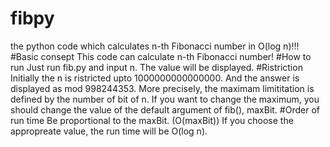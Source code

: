 # fibpy
the python code which calculates n-th Fibonacci number in O(log n)!!! 
#Basic consept
This code can calculate n-th Fibonacci number!
#How to run
Just run fib.py and input n.
The value will be displayed.
#Ristriction
Initially the n is ristricted upto 1000000000000000.
And the answer is displayed as mod 998244353.
More precisely, the maximam limititation is defined by the number of bit of n.
If you want to change the maximum, you should change the value of the default argument of fib(), maxBit.
#Order of run time
Be proportional to the maxBit. (O(maxBit))
If you choose the appropreate value, the run time will be O(log n).

